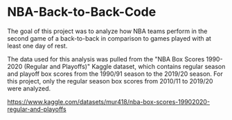 # NBA-Back-to-Back-Code

The goal of this project was to analyze how NBA teams perform in the second game of a back-to-back in comparison to games played with at least one day of rest. 

The data used for this analysis was pulled from the "NBA Box Scores 1990-2020 (Regular and Playoffs)" Kaggle dataset, which contains regular season and playoff box scores from the 1990/91 season to the 2019/20 season. For this project, only the regular season box scores from 2010/11 to 2019/20 were analyzed.

https://www.kaggle.com/datasets/mur418/nba-box-scores-19902020-regular-and-playoffs




